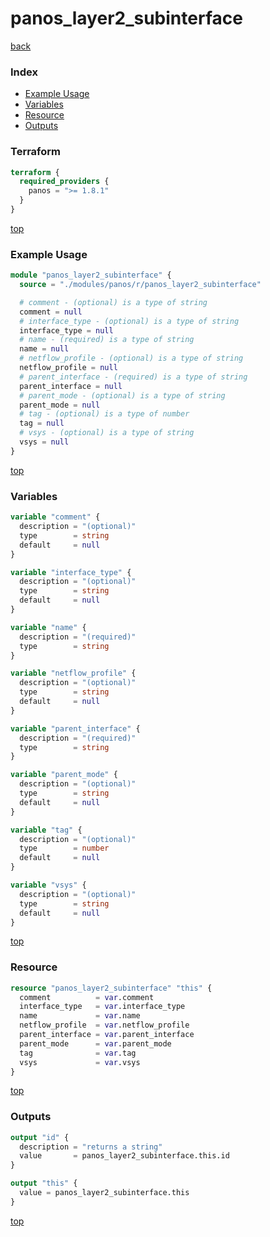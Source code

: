 # panos_layer2_subinterface

[back](../panos.md)

### Index

- [Example Usage](#example-usage)
- [Variables](#variables)
- [Resource](#resource)
- [Outputs](#outputs)

### Terraform

```terraform
terraform {
  required_providers {
    panos = ">= 1.8.1"
  }
}
```

[top](#index)

### Example Usage

```terraform
module "panos_layer2_subinterface" {
  source = "./modules/panos/r/panos_layer2_subinterface"

  # comment - (optional) is a type of string
  comment = null
  # interface_type - (optional) is a type of string
  interface_type = null
  # name - (required) is a type of string
  name = null
  # netflow_profile - (optional) is a type of string
  netflow_profile = null
  # parent_interface - (required) is a type of string
  parent_interface = null
  # parent_mode - (optional) is a type of string
  parent_mode = null
  # tag - (optional) is a type of number
  tag = null
  # vsys - (optional) is a type of string
  vsys = null
}
```

[top](#index)

### Variables

```terraform
variable "comment" {
  description = "(optional)"
  type        = string
  default     = null
}

variable "interface_type" {
  description = "(optional)"
  type        = string
  default     = null
}

variable "name" {
  description = "(required)"
  type        = string
}

variable "netflow_profile" {
  description = "(optional)"
  type        = string
  default     = null
}

variable "parent_interface" {
  description = "(required)"
  type        = string
}

variable "parent_mode" {
  description = "(optional)"
  type        = string
  default     = null
}

variable "tag" {
  description = "(optional)"
  type        = number
  default     = null
}

variable "vsys" {
  description = "(optional)"
  type        = string
  default     = null
}
```

[top](#index)

### Resource

```terraform
resource "panos_layer2_subinterface" "this" {
  comment          = var.comment
  interface_type   = var.interface_type
  name             = var.name
  netflow_profile  = var.netflow_profile
  parent_interface = var.parent_interface
  parent_mode      = var.parent_mode
  tag              = var.tag
  vsys             = var.vsys
}
```

[top](#index)

### Outputs

```terraform
output "id" {
  description = "returns a string"
  value       = panos_layer2_subinterface.this.id
}

output "this" {
  value = panos_layer2_subinterface.this
}
```

[top](#index)